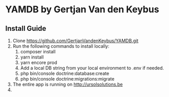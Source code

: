 # YAMDB by Gertjan Van den Keybus
## Install Guide
1. Clone https://github.com/GertjanVandenKeybus/YAMDB.git
2. Run the following commands to install locally:
   1. composer install
   2. yarn install
   3. yarn encore prod
   4. Add a local DB string from your local environment to .env if needed.
   5. php bin/console doctrine:database:create
   6. php bin/console doctrine:migrations:migrate
3. The entire app is running on http://ursolsolutions.be
4. 

